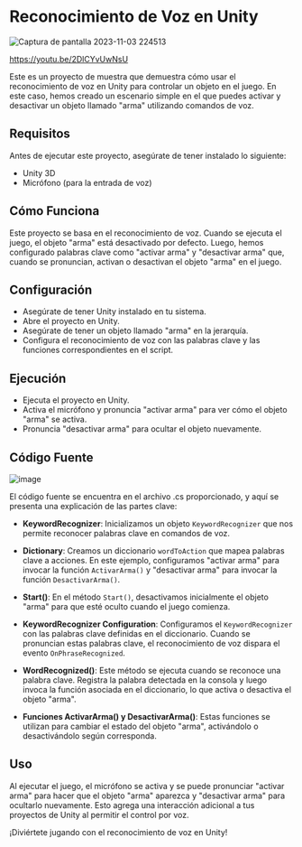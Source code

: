 # Reconocimiento de Voz en Unity

![Captura de pantalla 2023-11-03 224513](https://github.com/Ji07y/ReconocimientoVoz/assets/85076732/fb6f8fc1-07ea-40fe-93f5-88aec19794c3)

https://youtu.be/2DlCYvUwNsU

Este es un proyecto de muestra que demuestra cómo usar el reconocimiento de voz en Unity para controlar un objeto en el juego. En este caso, hemos creado un escenario simple en el que puedes activar y desactivar un objeto llamado "arma" utilizando comandos de voz.

## Requisitos

Antes de ejecutar este proyecto, asegúrate de tener instalado lo siguiente:

- Unity 3D 
- Micrófono (para la entrada de voz)

## Cómo Funciona

Este proyecto se basa en el reconocimiento de voz. Cuando se ejecuta el juego, el objeto "arma" está desactivado por defecto. Luego, hemos configurado palabras clave como "activar arma" y "desactivar arma" que, cuando se pronuncian, activan o desactivan el objeto "arma" en el juego.

## Configuración

- Asegúrate de tener Unity instalado en tu sistema.
- Abre el proyecto en Unity.
- Asegúrate de tener un objeto llamado "arma" en la jerarquía.
- Configura el reconocimiento de voz con las palabras clave y las funciones correspondientes en el script.

## Ejecución

- Ejecuta el proyecto en Unity.
- Activa el micrófono y pronuncia "activar arma" para ver cómo el objeto "arma" se activa.
- Pronuncia "desactivar arma" para ocultar el objeto nuevamente.

## Código Fuente

![image](https://github.com/Ji07y/ReconocimientoVoz/assets/85076732/a3c92ffc-0165-4cba-8ca2-77607df0ada9)


El código fuente se encuentra en el archivo .cs proporcionado, y aquí se presenta una explicación de las partes clave:

- **KeywordRecognizer**: Inicializamos un objeto `KeywordRecognizer` que nos permite reconocer palabras clave en comandos de voz.

- **Dictionary**: Creamos un diccionario `wordToAction` que mapea palabras clave a acciones. En este ejemplo, configuramos "activar arma" para invocar la función `ActivarArma()` y "desactivar arma" para invocar la función `DesactivarArma()`.

- **Start()**: En el método `Start()`, desactivamos inicialmente el objeto "arma" para que esté oculto cuando el juego comienza.

- **KeywordRecognizer Configuration**: Configuramos el `KeywordRecognizer` con las palabras clave definidas en el diccionario. Cuando se pronuncian estas palabras clave, el reconocimiento de voz dispara el evento `OnPhraseRecognized`.

- **WordRecognized()**: Este método se ejecuta cuando se reconoce una palabra clave. Registra la palabra detectada en la consola y luego invoca la función asociada en el diccionario, lo que activa o desactiva el objeto "arma".

- **Funciones ActivarArma() y DesactivarArma()**: Estas funciones se utilizan para cambiar el estado del objeto "arma", activándolo o desactivándolo según corresponda.

## Uso

Al ejecutar el juego, el micrófono se activa y se puede pronunciar "activar arma" para hacer que el objeto "arma" aparezca y "desactivar arma" para ocultarlo nuevamente. Esto agrega una interacción adicional a tus proyectos de Unity al permitir el control por voz.

¡Diviértete jugando con el reconocimiento de voz en Unity!
